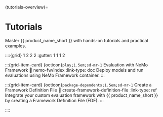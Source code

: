 (tutorials-overview)=

# Tutorials

Master {{ product_name_short }} with hands-on tutorials and practical examples.


::::{grid} 1 2 2 2
:gutter: 1 1 1 2

:::{grid-item-card} {octicon}`play;1.5em;sd-mr-1` Evaluation with NeMo Framework
:link: nemo-fw/index
:link-type: doc
Deploy models and run evaluations using NeMo Framework container.
:::

:::{grid-item-card} {octicon}`package-dependents;1.5em;sd-mr-1` Create a Framework Definition File
:link: create-framework-definition-file
:link-type: ref
Integrate your custom evaluation framework with {{ product_name_short }} by creating a Framework Definition File (FDF).
:::

::::